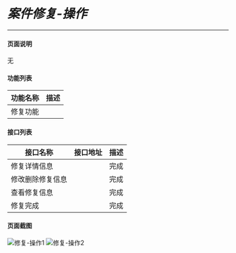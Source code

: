 *案件修复-操作*
===

---

#### 页面说明

无

#### 功能列表

功能名称|描述
---|---
修复功能|

#### 接口列表

接口名称|接口地址|描述
---|---|---
修复详情信息||完成
修改删除修复信息||完成
查看修复信息||完成
修复完成||完成

#### 页面截图

![修复-操作1](/images/BUSINESS/修复管理/修复-操作1.png)
![修复-操作2](/images/BUSINESS/修复管理/修复-操作2.png)
